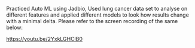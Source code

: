 Practiced Auto ML using Jadbio, Used lung cancer data set to analyse on different features and applied different models to look how results 
change with a minimal delta. Please refer to the screen recording of the same below:

https://youtu.be/2YxkLGHClB0
